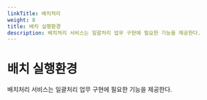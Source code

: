 ```yaml
---
linkTitle: 배치처리
weight: 8
title: 배치 실행환경
description: 배치처리 서비스는 일괄처리 업무 구현에 필요한 기능을 제공한다.
---
```

# 배치 실행환경
배치처리 서비스는 일괄처리 업무 구현에 필요한 기능을 제공한다.

